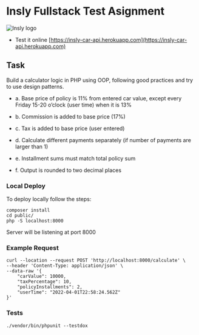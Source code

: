 # Insly Fullstack Test Asignment

![Insly logo](https://insly.com/en/wp-content/themes/Bonamore/img/logo.svg)
- Test it online [https://insly-car-api.herokuapp.com](https://insly-car-api.herokuapp.com)
## Task

Build a calculator logic in PHP using OOP, following good practices and try to use design patterns.

- a. Base price of policy is 11% from entered car value, except every Friday 15-20 o’clock (user time) when it is 13%

- b. Commission is added to base price (17%)

- c. Tax is added to base price (user entered)

- d. Calculate different payments separately (if number of payments are larger than 1)

- e. Installment sums must match total policy sum

- f. Output is rounded to two decimal places

### Local Deploy

To deploy locally follow the steps:

```
composer install
cd public/
php -S localhost:8000
```
Server will be listening at port 8000

### Example Request

```
curl --location --request POST 'http://localhost:8000/calculate' \
--header 'Content-Type: application/json' \
--data-raw '{
    "carValue": 10000,
    "taxPercentage": 10,
    "policyInstallments": 2,
    "userTime": "2022-04-01T22:58:24.562Z"
}'
```

### Tests

``` 
./vendor/bin/phpunit --testdox
```
